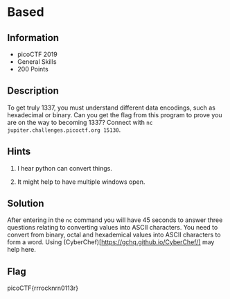 # Based

## Information

- picoCTF 2019
- General Skills
- 200 Points

## Description

To get truly 1337, you must understand different data encodings, such as hexadecimal or binary. Can you get the flag from this program to prove you are on the way to becoming 1337? Connect with `nc jupiter.challenges.picoctf.org 15130`.

## Hints

1. I hear python can convert things.

2. It might help to have multiple windows open.

## Solution

After entering in the `nc` command you will have 45 seconds to answer three questions relating to converting values into ASCII characters. You need to convert from binary, octal and hexademical values into ASCII characters to form a word. Using (CyberChef)[https://gchq.github.io/CyberChef/] may help here.

## Flag

picoCTF{rrrocknrn0113r}

